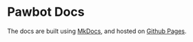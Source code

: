# Pawbot Docs

The docs are built using [MkDocs](https://www.mkdocs.org/), and hosted on [Github Pages](https://pawbot-discord.github.io).

